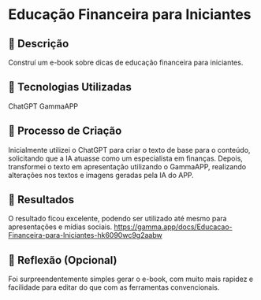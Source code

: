 # Educação Financeira para Iniciantes

## 📒 Descrição
Construí um e-book sobre dicas de educação financeira para iniciantes.

## 🤖 Tecnologias Utilizadas
ChatGPT
GammaAPP

## 🧐 Processo de Criação
Inicialmente utilizei o ChatGPT para criar o texto de base para o conteúdo, solicitando que a IA atuasse como um especialista em finanças.
Depois, transformei o texto em apresentação utilizando o GammaAPP, realizando alterações nos textos e imagens geradas pela IA do APP.

## 🚀 Resultados
O resultado ficou excelente, podendo ser utilizado até mesmo para apresentações e mídias sociais.
https://gamma.app/docs/Educacao-Financeira-para-Iniciantes-hk6090wc9g2aabw

## 💭 Reflexão (Opcional)
Foi surpreendentemente simples gerar o e-book, com muito mais rapidez e facilidade para editar do que com as ferramentas convencionais.
